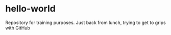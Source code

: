 # hello-world
Repository for training purposes. Just back from lunch, trying to get to grips with GitHub
